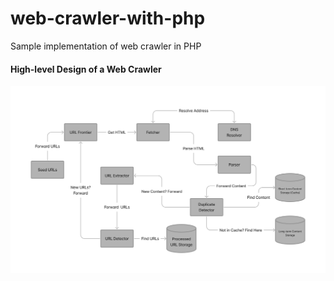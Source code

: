 # web-crawler-with-php
Sample implementation of web crawler in PHP

#### High-level Design of a Web Crawler
![High-level Design of a Web Crawler](./High-level%20Design%20of%20a%20Web%20Crawler.png)